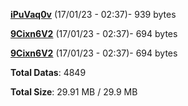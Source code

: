 [**iPuVaq0v**](/data/iPuVaq0v.txt) (17/01/23 - 02:37)- 939 bytes

[**9Cixn6V2**](/data/9Cixn6V2.txt) (17/01/23 - 02:37)- 694 bytes

[**9Cixn6V2**](/data/9Cixn6V2.txt) (17/01/23 - 02:37)- 694 bytes

**Total Datas**: 4849

**Total Size**: 29.91 MB / 29.9 MB